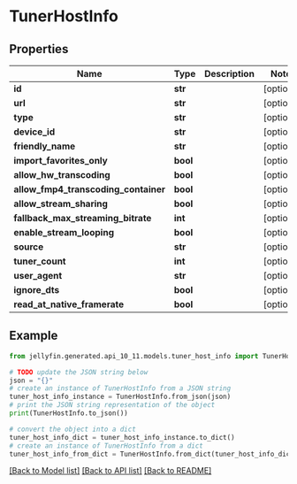 # TunerHostInfo


## Properties

Name | Type | Description | Notes
------------ | ------------- | ------------- | -------------
**id** | **str** |  | [optional] 
**url** | **str** |  | [optional] 
**type** | **str** |  | [optional] 
**device_id** | **str** |  | [optional] 
**friendly_name** | **str** |  | [optional] 
**import_favorites_only** | **bool** |  | [optional] 
**allow_hw_transcoding** | **bool** |  | [optional] 
**allow_fmp4_transcoding_container** | **bool** |  | [optional] 
**allow_stream_sharing** | **bool** |  | [optional] 
**fallback_max_streaming_bitrate** | **int** |  | [optional] 
**enable_stream_looping** | **bool** |  | [optional] 
**source** | **str** |  | [optional] 
**tuner_count** | **int** |  | [optional] 
**user_agent** | **str** |  | [optional] 
**ignore_dts** | **bool** |  | [optional] 
**read_at_native_framerate** | **bool** |  | [optional] 

## Example

```python
from jellyfin.generated.api_10_11.models.tuner_host_info import TunerHostInfo

# TODO update the JSON string below
json = "{}"
# create an instance of TunerHostInfo from a JSON string
tuner_host_info_instance = TunerHostInfo.from_json(json)
# print the JSON string representation of the object
print(TunerHostInfo.to_json())

# convert the object into a dict
tuner_host_info_dict = tuner_host_info_instance.to_dict()
# create an instance of TunerHostInfo from a dict
tuner_host_info_from_dict = TunerHostInfo.from_dict(tuner_host_info_dict)
```
[[Back to Model list]](README.md#documentation-for-models) [[Back to API list]](README.md#documentation-for-api-endpoints) [[Back to README]](README.md)


